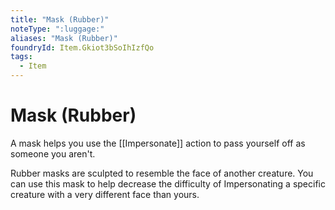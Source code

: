```yaml
---
title: "Mask (Rubber)"
noteType: ":luggage:"
aliases: "Mask (Rubber)"
foundryId: Item.Gkiot3bSoIhIzfQo
tags:
  - Item
---
```


# Mask (Rubber)

A mask helps you use the [[Impersonate]] action to pass yourself off as someone you aren't.

Rubber masks are sculpted to resemble the face of another creature. You can use this mask to help decrease the difficulty of Impersonating a specific creature with a very different face than yours.
